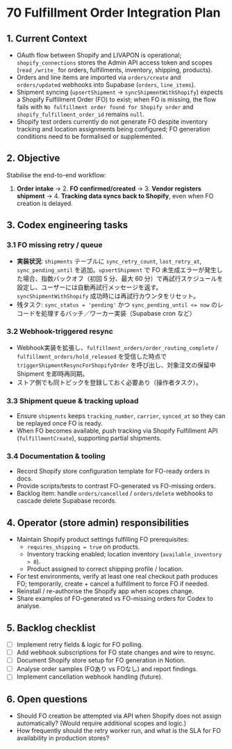 # 70 Fulfillment Order Integration Plan

## 1. Current Context

- OAuth flow between Shopify and LIVAPON is operational; `shopify_connections` stores the Admin API access token and scopes (`read_/write_` for orders, fulfillments, inventory, shipping, products).
- Orders and line items are imported via `orders/create` and `orders/updated` webhooks into Supabase (`orders`, `line_items`).
- Shipment syncing (`upsertShipment` → `syncShipmentWithShopify`) expects a Shopify Fulfillment Order (FO) to exist; when FO is missing, the flow fails with `No fulfillment order found for Shopify order` and `shopify_fulfillment_order_id` remains `null`.
- Shopify test orders currently do not generate FO despite inventory tracking and location assignments being configured; FO generation conditions need to be formalised or supplemented.

## 2. Objective

Stabilise the end-to-end workflow:
1. **Order intake** → 2. **FO confirmed/created** → 3. **Vendor registers shipment** → 4. **Tracking data syncs back to Shopify**, even when FO creation is delayed.

## 3. Codex engineering tasks

### 3.1 FO missing retry / queue
- **実装状況**: `shipments` テーブルに `sync_retry_count`, `last_retry_at`, `sync_pending_until` を追加。`upsertShipment` で FO 未生成エラーが発生した場合、指数バックオフ（初回 5 分、最大 60 分）で再試行スケジュールを設定し、ユーザーには自動再試行メッセージを返す。`syncShipmentWithShopify` 成功時には再試行カウンタをリセット。
- 残タスク: `sync_status = 'pending'` かつ `sync_pending_until <= now` のレコードを処理するバッチ／ワーカー実装（Supabase cron など）

### 3.2 Webhook-triggered resync
- Webhook実装を拡張し、`fulfillment_orders/order_routing_complete` / `fulfillment_orders/hold_released` を受信した時点で `triggerShipmentResyncForShopifyOrder` を呼び出し、対象注文の保留中 Shipment を即時再同期。
- ストア側でも同トピックを登録しておく必要あり（操作者タスク）。

### 3.3 Shipment queue & tracking upload
- Ensure `shipments` keeps `tracking_number`, `carrier`, `synced_at` so they can be replayed once FO is ready.
- When FO becomes available, push tracking via Shopify Fulfillment API (`fulfillmentCreate`), supporting partial shipments.

### 3.4 Documentation & tooling
- Record Shopify store configuration template for FO-ready orders in docs.
- Provide scripts/tests to contrast FO-generated vs FO-missing orders.
- Backlog item: handle `orders/cancelled` / `orders/delete` webhooks to cascade delete Supabase records.

## 4. Operator (store admin) responsibilities

- Maintain Shopify product settings fulfilling FO prerequisites:
  - `requires_shipping = true` on products.
  - Inventory tracking enabled; location inventory (`available_inventory > 0`).
  - Product assigned to correct shipping profile / location.
- For test environments, verify at least one real checkout path produces FO; temporarily, create + cancel a fulfillment to force FO if needed.
- Reinstall / re-authorise the Shopify app when scopes change.
- Share examples of FO-generated vs FO-missing orders for Codex to analyse.

## 5. Backlog checklist

- [ ] Implement retry fields & logic for FO polling.
- [ ] Add webhook subscriptions for FO state changes and wire to resync.
- [ ] Document Shopify store setup for FO generation in Notion.
- [ ] Analyse order samples (FOあり vs FOなし) and report findings.
- [ ] Implement cancellation webhook handling (future).

## 6. Open questions

- Should FO creation be attempted via API when Shopify does not assign automatically? (Would require additional scopes and logic.)
- How frequently should the retry worker run, and what is the SLA for FO availability in production stores?
